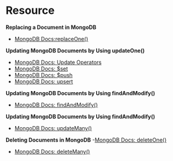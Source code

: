 # **Resource**

**Replacing a Document in MongoDB**
- [MongoDB Docs:replaceOne()](https://www.mongodb.com/docs/manual/reference/method/db.collection.replaceOne/?_ga=2.56665699.810066485.1665291537-836515500.1666025886)

**Updating MongoDB Documents by Using updateOne()**
- [MongoDB Docs: Update Operators](https://www.mongodb.com/docs/manual/reference/operator/update/?_ga=2.56665699.810066485.1665291537-836515500.1666025886)
- [MongoDB Docs: $set](https://docs.mongodb.com/manual/reference/operator/update/set/?_ga=2.56665699.810066485.1665291537-836515500.1666025886)
- [MongoDB Docs: $push](https://docs.mongodb.com/manual/reference/operator/update/push/?_ga=2.34644840.810066485.1665291537-836515500.1666025886)
- [MongoDB Docs: upsert](https://www.mongodb.com/docs/drivers/node/current/fundamentals/crud/write-operations/upsert/?_ga=2.123127490.810066485.1665291537-836515500.1666025886)

**Updating MongoDB Documents by Using findAndModify()**
- [MongoDB Docs: findAndModify()](https://www.mongodb.com/docs/manual/reference/method/db.collection.findAndModify/?_ga=2.123127490.810066485.1665291537-836515500.1666025886)

**Updating MongoDB Documents by Using findAndModify()**
- [MongoDB Docs: updateMany()](https://www.mongodb.com/docs/manual/reference/method/db.collection.updateMany/?_ga=2.123127490.810066485.1665291537-836515500.1666025886)

**Deleting Documents in MongoDB**
-[MongoDB Docs: deleteOne()](https://www.mongodb.com/docs/v5.3/reference/method/db.collection.deleteOne/)
- [MongoDB Docs: deleteMany()](https://www.mongodb.com/docs/v5.3/reference/method/db.collection.deleteMany/?_ga=2.23103219.810066485.1665291537-836515500.1666025886)